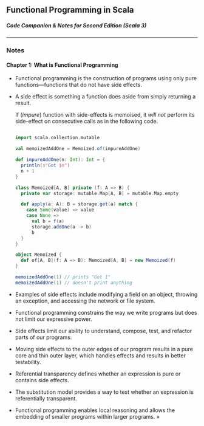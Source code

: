 ## Functional Programming in Scala

##### _Code Companion & Notes for Second Edition (Scala 3)_

<hr/>

### Notes

#### Chapter 1: What is Functional Programming

- Functional programming is the construction of programs using
  only pure functions—functions that do not have side effects.
- A side effect is something a function
  does aside from simply returning a result.

  If (_impure_) function with side-effects is memoised, it _will not_
  perform its side-effect on consecutive calls as in the following code.

  ```scala
  
  import scala.collection.mutable
  
  val memoizedAddOne = Memoized.of(impureAddOne)
  
  def impureAddOne(n: Int): Int = {
    println(s"Got $n")
    n + 1
  }
  
  class Memoized[A, B] private (f: A => B) {
    private var storage: mutable.Map[A, B] = mutable.Map.empty
  
    def apply(a: A): B = storage.get(a) match {
      case Some(value) => value
      case None =>
        val b = f(a)
        storage.addOne(a -> b)
        b
    }
  }
  
  object Memoized {
    def of[A, B](f: A => B): Memoized[A, B] = new Memoized(f)
  }
  
  memoizedAddOne(1) // prints "Got 1"
  memoizedAddOne(1) // doesn't print anything 
  ```

- Examples of side effects include modifying a field on an object,
  throwing an exception, and accessing the network or file system.
- Functional programming constrains the way we write
  programs but does not limit our expressive power.
- Side effects limit our ability to understand,
  compose, test, and refactor parts of our programs.
- Moving side effects to the outer edges of our program results in a pure core
  and thin outer layer, which handles effects and results in better testability.
- Referential transparency defines whether an
  expression is pure or contains side effects.
- The substitution model provides a way to test
  whether an expression is referentially transparent.
- Functional programming enables local reasoning and allows
  the embedding of smaller programs within larger programs. »
